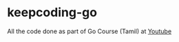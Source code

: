 # keepcoding-go

All the code done as part of Go Course (Tamil) at [Youtube](https://www.youtube.com/watch?v=YAqtSHg5nms&list=PLJ7-HiqskdZKn03J2X0y37agMrYCnhvEU)
